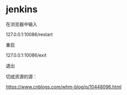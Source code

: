 # jenkins

在浏览器中输入

127.0.0.1:10086/restart

重启

127.0.0.1:10086/exit

退出

切成资源的源：

https://www.cnblogs.com/whm-blog/p/10448096.html
